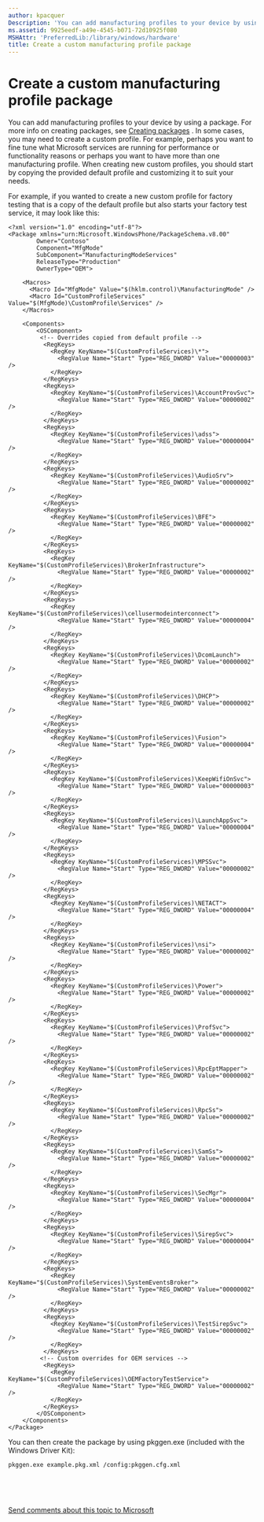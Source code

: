 ```yaml
---
author: kpacquer
Description: 'You can add manufacturing profiles to your device by using a package.'
ms.assetid: 9925eedf-a49e-4545-b071-72d10925f080
MSHAttr: 'PreferredLib:/library/windows/hardware'
title: Create a custom manufacturing profile package
---
```


# Create a custom manufacturing profile package


You can add manufacturing profiles to your device by using a package. For more info on creating packages, see [Creating packages](https://msdn.microsoft.com/library/dn756642) . In some cases, you may need to create a custom profile. For example, perhaps you want to fine tune what Microsoft services are running for performance or functionality reasons or perhaps you want to have more than one manufacturing profile. When creating new custom profiles, you should start by copying the provided default profile and customizing it to suit your needs.

For example, if you wanted to create a new custom profile for factory testing that is a copy of the default profile but also starts your factory test service, it may look like this:

``` syntax
<?xml version="1.0" encoding="utf-8"?>
<Package xmlns="urn:Microsoft.WindowsPhone/PackageSchema.v8.00"
        Owner="Contoso"
        Component="MfgMode"
        SubComponent="ManufacturingModeServices"
        ReleaseType="Production"
        OwnerType="OEM">

    <Macros>
      <Macro Id="MfgMode" Value="$(hklm.control)\ManufacturingMode" />
      <Macro Id="CustomProfileServices" Value="$(MfgMode)\CustomProfile\Services" />
    </Macros>

    <Components>
        <OSComponent>
         <!-- Overrides copied from default profile -->
          <RegKeys>
            <RegKey KeyName="$(CustomProfileServices)\*">
              <RegValue Name="Start" Type="REG_DWORD" Value="00000003" />
            </RegKey>
          </RegKeys>
          <RegKeys>
            <RegKey KeyName="$(CustomProfileServices)\AccountProvSvc">
              <RegValue Name="Start" Type="REG_DWORD" Value="00000002" />
            </RegKey>
          </RegKeys>              
          <RegKeys>
            <RegKey KeyName="$(CustomProfileServices)\adss">
              <RegValue Name="Start" Type="REG_DWORD" Value="00000004" />
            </RegKey>
          </RegKeys>
          <RegKeys>
            <RegKey KeyName="$(CustomProfileServices)\AudioSrv">
              <RegValue Name="Start" Type="REG_DWORD" Value="00000002" />
            </RegKey>
          </RegKeys>
          <RegKeys>
            <RegKey KeyName="$(CustomProfileServices)\BFE">
              <RegValue Name="Start" Type="REG_DWORD" Value="00000002" />
            </RegKey>
          </RegKeys>
          <RegKeys>
            <RegKey KeyName="$(CustomProfileServices)\BrokerInfrastructure">
              <RegValue Name="Start" Type="REG_DWORD" Value="00000002" />
            </RegKey>
          </RegKeys>
          <RegKeys>
            <RegKey KeyName="$(CustomProfileServices)\cellusermodeinterconnect">
              <RegValue Name="Start" Type="REG_DWORD" Value="00000004" />
            </RegKey>
          </RegKeys>
          <RegKeys>
            <RegKey KeyName="$(CustomProfileServices)\DcomLaunch">
              <RegValue Name="Start" Type="REG_DWORD" Value="00000002" />
            </RegKey>
          </RegKeys>
          <RegKeys>
            <RegKey KeyName="$(CustomProfileServices)\DHCP">
              <RegValue Name="Start" Type="REG_DWORD" Value="00000002" />
            </RegKey>
          </RegKeys>
          <RegKeys>
            <RegKey KeyName="$(CustomProfileServices)\Fusion">
              <RegValue Name="Start" Type="REG_DWORD" Value="00000004" />
            </RegKey>
          </RegKeys>
          <RegKeys>
            <RegKey KeyName="$(CustomProfileServices)\KeepWifiOnSvc">
              <RegValue Name="Start" Type="REG_DWORD" Value="00000003" />
            </RegKey>
          </RegKeys>
          <RegKeys>
            <RegKey KeyName="$(CustomProfileServices)\LaunchAppSvc">
              <RegValue Name="Start" Type="REG_DWORD" Value="00000004" />
            </RegKey>
          </RegKeys>
          <RegKeys>
            <RegKey KeyName="$(CustomProfileServices)\MPSSvc">
              <RegValue Name="Start" Type="REG_DWORD" Value="00000002" />
            </RegKey>
          </RegKeys>
          <RegKeys>
            <RegKey KeyName="$(CustomProfileServices)\NETACT">
              <RegValue Name="Start" Type="REG_DWORD" Value="00000004" />
            </RegKey>
          </RegKeys>
          <RegKeys>
            <RegKey KeyName="$(CustomProfileServices)\nsi">
              <RegValue Name="Start" Type="REG_DWORD" Value="00000002" />
            </RegKey>
          </RegKeys>
          <RegKeys>
            <RegKey KeyName="$(CustomProfileServices)\Power">
              <RegValue Name="Start" Type="REG_DWORD" Value="00000002" />
            </RegKey>
          </RegKeys>
          <RegKeys>
            <RegKey KeyName="$(CustomProfileServices)\ProfSvc">
              <RegValue Name="Start" Type="REG_DWORD" Value="00000002" />
            </RegKey>
          </RegKeys>
          <RegKeys>
            <RegKey KeyName="$(CustomProfileServices)\RpcEptMapper">
              <RegValue Name="Start" Type="REG_DWORD" Value="00000002" />
            </RegKey>
          </RegKeys>
          <RegKeys>
            <RegKey KeyName="$(CustomProfileServices)\RpcSs">
              <RegValue Name="Start" Type="REG_DWORD" Value="00000002" />
            </RegKey>
          </RegKeys>
          <RegKeys>
            <RegKey KeyName="$(CustomProfileServices)\SamSs">
              <RegValue Name="Start" Type="REG_DWORD" Value="00000002" />
            </RegKey>
          </RegKeys>
          <RegKeys>
            <RegKey KeyName="$(CustomProfileServices)\SecMgr">
              <RegValue Name="Start" Type="REG_DWORD" Value="00000004" />
            </RegKey>
          </RegKeys>
          <RegKeys>
            <RegKey KeyName="$(CustomProfileServices)\SirepSvc">
              <RegValue Name="Start" Type="REG_DWORD" Value="00000004" />
            </RegKey>
          </RegKeys>
          <RegKeys>
            <RegKey KeyName="$(CustomProfileServices)\SystemEventsBroker">
              <RegValue Name="Start" Type="REG_DWORD" Value="00000002" />
            </RegKey>
          </RegKeys>
          <RegKeys>
            <RegKey KeyName="$(CustomProfileServices)\TestSirepSvc">
              <RegValue Name="Start" Type="REG_DWORD" Value="00000002" />
            </RegKey>
          </RegKeys>
         <!-- Custom overrides for OEM services -->
          <RegKeys>
            <RegKey KeyName="$(CustomProfileServices)\OEMFactoryTestService">
              <RegValue Name="Start" Type="REG_DWORD" Value="00000002" />
            </RegKey>
          </RegKeys>
        </OSComponent>
    </Components>
</Package>
```

You can then create the package by using pkggen.exe (included with the Windows Driver Kit):

``` syntax
pkggen.exe example.pkg.xml /config:pkggen.cfg.xml
```

 

 

[Send comments about this topic to Microsoft](mailto:wsddocfb@microsoft.com?subject=Documentation%20feedback%20%5Bp_phManuRetail\p_phManuRetail%5D:%20Create%20a%20custom%20manufacturing%20profile%20package%20%20RELEASE:%20%284/11/2016%29&body=%0A%0APRIVACY%20STATEMENT%0A%0AWe%20use%20your%20feedback%20to%20improve%20the%20documentation.%20We%20don't%20use%20your%20email%20address%20for%20any%20other%20purpose,%20and%20we'll%20remove%20your%20email%20address%20from%20our%20system%20after%20the%20issue%20that%20you're%20reporting%20is%20fixed.%20While%20we're%20working%20to%20fix%20this%20issue,%20we%20might%20send%20you%20an%20email%20message%20to%20ask%20for%20more%20info.%20Later,%20we%20might%20also%20send%20you%20an%20email%20message%20to%20let%20you%20know%20that%20we've%20addressed%20your%20feedback.%0A%0AFor%20more%20info%20about%20Microsoft's%20privacy%20policy,%20see%20http://privacy.microsoft.com/default.aspx. "Send comments about this topic to Microsoft")



